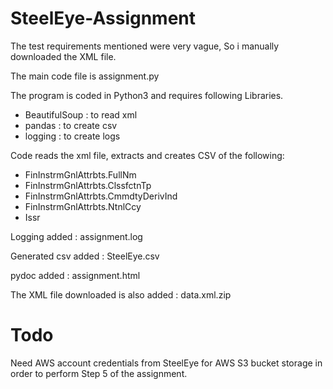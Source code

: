 # SteelEye-Assignment

The test requirements mentioned were very vague, So i manually downloaded the XML file.

The main code file is assignment.py

The program is coded in Python3 and requires following Libraries. 
* BeautifulSoup : to read xml
* pandas : to create csv
* logging : to create logs

Code reads the xml file, extracts and creates CSV of the following:
* FinInstrmGnlAttrbts.FullNm
* FinInstrmGnlAttrbts.ClssfctnTp
* FinInstrmGnlAttrbts.CmmdtyDerivInd
* FinInstrmGnlAttrbts.NtnlCcy
* Issr

Logging added : assignment.log

Generated csv added : SteelEye.csv

pydoc added : assignment.html

The XML file downloaded is also added : data.xml.zip


# Todo
Need AWS account credentials from SteelEye for AWS S3 bucket storage in order to perform Step 5 of the assignment.

